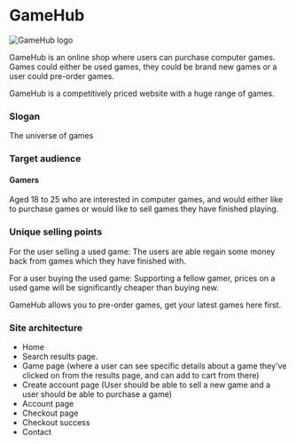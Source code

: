 # GameHub
![GameHub logo](https://raw.githubusercontent.com/NoroffFEU/first-year-cross-course-assignment-brief-three/master/GameHub_Logo.png)

GameHub is an online shop where users can purchase computer games. Games could either be used games, they could be brand new games or a user could pre-order games.

GameHub is a competitively priced website with a huge range of games.

### Slogan
The universe of games

### Target audience
#### Gamers
Aged 18 to 25 who are interested in computer games, and would either like to purchase games or would like to sell games they have finished playing.

### Unique selling points
For the user selling a used game: The users are able regain some money back from games which they have finished with.

For a user buying the used game: Supporting a fellow gamer, prices on a used game will be significantly cheaper than buying new.

GameHub allows you to pre-order games, get your latest games here first.

### Site architecture

- Home
- Search results page.
- Game page (where a user can see specific details about a game they've clicked on from the results page, and can add to cart from there)
- Create account page (User should be able to sell a new game and a user should be able to purchase a game)
- Account page
- Checkout page
- Checkout success
- Contact

